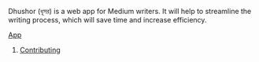 Dhushor (ধূসর) is a web app for Medium writers. It will help to streamline the writing process, which will save time and increase efficiency.

[App](https://dhushor.netlify.app/)


1. [Contributing](https://github.com/lifeparticle/dhushor/blob/main/CONTRIBUTING.md)
